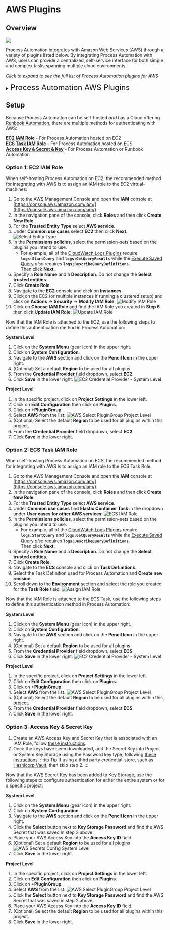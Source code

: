 # AWS Plugins

## Overview
![](@assets/img/aws-logo.png)

Process Automation integrates with Amazon Web Services (AWS) through a variety of plugins listed below. 
By integrating Process Automation with AWS, users can provide a centralized, self-service interface for both simple and complex tasks spanning multiple cloud environments.

_Click to expand to see the full list of Process Automation plugins for AWS:_
<details><summary> <font size="5">Process Automation AWS Plugins</font> </summary>

|AWS Service Type|Plugin | Plugin Type|
|:---------------------------------------------------------:|---------------------------------------------------------|:---------------------------------------------------------:|
|**Athena**|[Query Athena Table](/manual/workflow-steps/amazon-athena)|Job Step|
|**CloudWatch**|[Query CloudWatch logs On Demand](/manual/workflow-steps/aws-cloudwatch)|Job Step|
|**CloudWatch**|[Execute Saved CloudWatch Logs Query](/manual/workflow-steps/aws-cloudwatch)|Job Step|
|**CloudWatch**|[Create CloudWatch Log Stream](/manual/workflow-steps/aws)|Job Step|
|**EC2**|[Start EC2](/manual/workflow-steps/aws)|Job Step|
|**EC2**|[Restart EC2](/manual/node-steps/aws)|Job Step|
|**EC2**|[Delete EC2](/manual/node-steps/aws)|Job Step|
|**EC2**|[Create EC2 from Snapshot](/manual/workflow-steps/aws)|Job Step|
|**EC2**|[Update EC2 Autoscale Groups](/manual/workflow-steps/aws)|Job Step|
|**EC2**|[EC2 Node Source](/manual/projects/resource-model-sources/aws)|Node Source|
|**ECS**|[ECS & Fargate Node Source](/manual/projects/resource-model-sources/ecs-fargate)|Node Source|
|**ECS**|[ECS & Fargate Node Executor](/manual/projects/node-execution/aws-ecs)|Node Executor|
|**ECS**|[Execute Command](/manual/workflow-steps/aws-ecs-fargate)|Job Step|
|**ECS**|[Stopped Task Errors](/manual/workflow-steps/aws-ecs-fargate)|Job Step|
|**ECS**|[Stop Task](/manual/workflow-steps/aws-ecs-fargate)|Job Step|
|**ELB**|[Unhealthy Target Group Instances](/manual/workflow-steps/aws-elb-workflow-plugin)|Job Step|
|**Lambda**|[Execute Lambda Function](/manual/workflow-steps/aws-lambda.html#execute-lambda-function)|Job Step|
|**Lambda**|[Execute Custom-Code Lambda Function](/manual/workflow-steps/aws-lambda.html#lambda-custom-code-execution)|Job Step|
|**RDS**|[Check Instance Status](/manual/workflow-steps/aws-rds)|Job Step|
|**S3**|[Copy Files from Local to S3 or S3 to local](https://github.com/rundeck-plugins/aws-s3-steps)|Job Step|
|**S3**|[List S3 objects](https://github.com/rundeck-plugins/aws-s3-steps)|Job Step|
|**S3**|[Create an S3 Bucket](https://github.com/rundeck-plugins/aws-s3-steps)|Job Step|
|**S3**|[Move Files from Local to S3 or S3 to local](https://github.com/rundeck-plugins/aws-s3-steps)|Job Step|
|**S3**|[Delete an S3 Bucket](https://github.com/rundeck-plugins/aws-s3-steps)|Job Step|
|**S3**|[Sync Directories and S3 Prefixes](https://github.com/rundeck-plugins/aws-s3-steps)|Job Step|
|**S3**|[S3 Log Storage](/administration/cluster/logstore/s3)|Log Storage|
|**Systems Manager (SSM)**|[SSM Node Executor](/manual/projects/node-execution/aws-ssm)|Node Executor|
|**Systems Manager (SSM)**|[SSM File Copier & Scripts](/manual/projects/node-execution/aws-ssm)|File Copier|
|**VPC**|[Configure Flow Logs](/manual/workflow-steps/aws)|Job Step|
|**VPC**|[Enable Network Peering](/manual/workflow-steps/aws)|Job Step|
</details>

## Setup

Because Process Automation can be self-hosted _and_ has a Cloud offering [Runbook Automation](/about/cloud/#runbook-automation), there are multiple methods for authenticating with
AWS:

[**EC2 IAM Role**](#option-1-ec2-iam-role) - For Process Automation hosted on EC2<br>
[**ECS Task IAM Role**](#option-2-ecs-iam-role) - For Process Automation hosted on ECS<br>
[**Access Key & Secret & Key**](#option-3-access-key-secret-key) - For Process Automation or Runbook Automation

### Option 1: EC2 IAM Role
When self-hosting Process Automation on EC2, the recommended method for integrating with AWS is to assign an IAM role to the EC2 virtual-machines:

1. Go to the AWS Management Console and open the **IAM** console at [https://console.aws.amazon.com/iam/](https://console.aws.amazon.com/iam/).
2. In the navigation pane of the console, click **Roles** and then click **Create New Role**.
3. For the **Trusted Entity Type** select **AWS service**.
4. Under **Common use cases** select **EC2** then click **Next**.
![Select Entity Type](@assets/img/aws-iam-select-entity-type.png)
5. In the **Permissions policies**, select the permission-sets based on the plugins you intend to use.
   - For example, all of the [CloudWatch Logs Plugins](/manual/workflow-steps/aws-cloudwatch) require **`logs:StartQuery`** and **`logs:GetQueryResults`** 
   while the [Execute Saved Query](/manual/workflow-steps/aws-cloudwatch.html#execute-saved-cloudwatch-logs-query) _also_ requires **`logs:DescribeQueryDefinitions`**.
<br>Then click **Next**.
6. Specify a **Role Name** and a **Description**.  Do not change the **Select trusted entities**.
7. Click **Create Role**.
8. Navigate to the **EC2** console and click on **Instances**.
9. Click on the EC2 (or multiple instances if running a clustered setup) and click on **Actions** -> **Security** -> **Modify IAM Role**:
![Modify IAM Role](@assets/img/aws-modify-iam-role.png)
10. Click on **Choose IAM Role** and find the IAM Role you created in **Step 6** then click **Update IAM Role**:
![Update IAM Role](@assets/img/aws-update-ec2-iam-role.png)

Now that the IAM Role is attached to the EC2, use the following steps to define this authentication method in Process Automation:

**System Level**
1. Click on the **System Menu** (gear icon) in the upper right.
2. Click on **System Configuration**.
3. Navigate to the **AWS** section and click on the **Pencil Icon** in the upper right.
4. (Optional) Set a default **Region** to be used for all plugins. 
5. From the **Credential Provider** field dropdown, select **EC2**.
6. Click **Save** in the lower right:
![EC2 Credential Provider - System Level](@assets/img/aws-iam-ec2-system-level.png)

**Project Level**
1. In the specific project, click on **Project Settings** in the lower left.
2. Click on **Edit Configuration** then click on **Plugins**.
3. Click on **+PluginGroup**.
4. Select **AWS** from the list:
![AWS Select PluginGroup Project Level](@assets/img/aws-select-plugingroup-project-level.png)
5. (Optional) Select the default **Region** to be used for all plugins within this project.
6. From the **Credential Provider** field dropdown, select **EC2**.
7. Click **Save** in the lower right.

### Option 2: ECS Task IAM Role

When self-hosting Process Automation on ECS, the recommended method for integrating with AWS is to assign an IAM role to the ECS Task Role:

1. Go to the AWS Management Console and open the **IAM** console at [https://console.aws.amazon.com/iam/](https://console.aws.amazon.com/iam/).
2. In the navigation pane of the console, click **Roles** and then click **Create New Role**.
3. For the **Trusted Entity Type** select **AWS service**.
4. Under **Common use cases** find **Elastic Container Task** in the dropdown under **User cases for other AWS services**:
![ECS IAM Role](@assets/img/aws-ecs-iam-select-use-case.png)
5. In the **Permissions policies**, select the permission-sets based on the plugins you intend to use.
   - For example, all of the [CloudWatch Logs Plugins](/manual/workflow-steps/aws-cloudwatch) require **`logs:StartQuery`** and **`logs:GetQueryResults`**
     while the [Execute Saved Query](/manual/workflow-steps/aws-cloudwatch.html#execute-saved-cloudwatch-logs-query) _also_ requires **`logs:DescribeQueryDefinitions`**.
<br>Then click **Next**.
6. Specify a **Role Name** and a **Description**.  Do not change the **Select trusted entities**.
7. Click **Create Role**.
8. Navigate to the **ECS** console and click on **Task Definitions**.
9. Select the Task Definition used for Process Automation and **Create new revision**.
10. Scroll down to the **Environment** section and select the role you created for the **Task Role** field:
![Assign IAM Role](@assets/img/aws-ecs-assign-task-role.png)

Now that the IAM Role is attached to the ECS Task, use the following steps to define this authentication method in Process Automation:

**System Level**
1. Click on the **System Menu** (gear icon) in the upper right.
2. Click on **System Configuration**.
3. Navigate to the **AWS** section and click on the **Pencil Icon** in the upper right.
4. (Optional) Set a default **Region** to be used for all plugins.
5. From the **Credential Provider** field dropdown, select **ECS**.
6. Click **Save** in the lower right:
   ![EC2 Credential Provider - System Level](@assets/img/aws-iam-ec2-system-level.png)

**Project Level**
1. In the specific project, click on **Project Settings** in the lower left.
2. Click on **Edit Configuration** then click on **Plugins**.
3. Click on **+PluginGroup**.
4. Select **AWS** from the list:
   ![AWS Select PluginGroup Project Level](@assets/img/aws-select-plugingroup-project-level.png)
5. (Optional) Select the default **Region** to be used for all plugins within this project.
6. From the **Credential Provider** field dropdown, select **ECS**.
7. Click **Save** in the lower right.

### Option 3: Access Key & Secret Key

1. Create an AWS Access Key and Secret Key that is associated with an IAM Role, follow [these instructions](https://docs.aws.amazon.com/IAM/latest/UserGuide/id_credentials_access-keys.html).
2. Once the keys have been downloaded, add the Secret Key into Project or System Key Storage using the Password key type, following [these instructions](/manual/system-configs.html#key-storage).
   :::tip Tip
   If using a third party credential-store, such as [Hashicorp Vault](/learning/howto/vault-integration), then skip step 2.
   :::

Now that the AWS Secret Key has been added to Key Storage, use the following steps to configure authentication for either the entire system or for a specific project:

**System Level**
1. Click on the **System Menu** (gear icon) in the upper right.
2. Click on **System Configuration**.
3. Navigate to the **AWS** section and click on the **Pencil Icon** in the upper right.
4. Click the **Select** button next to **Key Storage Password** and find the AWS Secret that was saved in step 2 above.
5. Place your AWS Access Key into the **Access Key ID** field.
6. (Optional) Set a default **Region** to be used for all plugins
![AWS Secrets Config System Level](@assets/img/aws-secret-system-level.png)
7. Click **Save** in the lower right.

**Project Level**
1. In the specific project, click on **Project Settings** in the lower left.
2. Click on **Edit Configuration** then click on **Plugins**.
3. Click on **+PluginGroup**.
4. Select **AWS** from the list:
   ![AWS Select PluginGroup Project Level](@assets/img/aws-select-plugingroup-project-level.png)
5. Click the **Select** button next to **Key Storage Password** and find the AWS Secret that was saved in step 2 above.
6. Place your AWS Access Key into the **Access Key ID** field.
7. (Optional) Select the default **Region** to be used for all plugins within this project.
8. Click **Save** in the lower right.